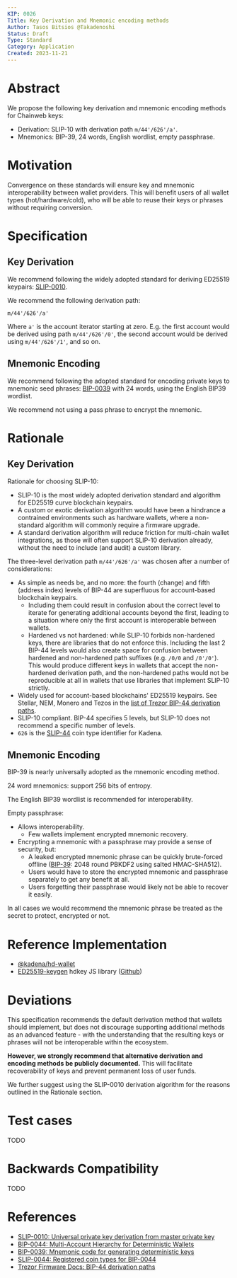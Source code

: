 ```yaml
---
KIP: 0026
Title: Key Derivation and Mnemonic encoding methods
Author: Tasos Bitsios @Takadenoshi
Status: Draft
Type: Standard
Category: Application
Created: 2023-11-21
---
```


# Abstract

We propose the following key derivation and mnemonic encoding methods for Chainweb keys:

- Derivation: SLIP-10 with derivation path `m/44'/626'/a'`.
- Mnemonics: BIP-39, 24 words, English wordlist, empty passphrase.

# Motivation

Convergence on these standards will ensure key and mnemonic interoperability between wallet providers. This will benefit users of all wallet types (hot/hardware/cold), who will be able to reuse their keys or phrases without requiring conversion.

# Specification

## Key Derivation

We recommend following the widely adopted standard for deriving ED25519 keypairs: [SLIP-0010](https://github.com/satoshilabs/slips/blob/master/slip-0010.md).

We recommend the following derivation path:

`m/44'/626'/a'`

Where `a'` is the account iterator starting at zero. E.g. the first account would be derived using path `m/44'/626'/0'`, the second account would be derived using `m/44'/626'/1'`, and so on.

## Mnemonic Encoding

We recommend following the adopted standard for encoding private keys to mnemonic seed phrases: [BIP-0039](https://github.com/bitcoin/bips/blob/master/bip-0039.mediawiki) with 24 words, using the English BIP39 wordlist.

We recommend not using a pass phrase to encrypt the mnemonic.

# Rationale

## Key Derivation

Rationale for choosing SLIP-10:

- SLIP-10 is the most widely adopted derivation standard and algorithm for ED25519 curve blockchain keypairs.
- A custom or exotic derivation algorithm would have been a hindrance a contrained environments such as hardware wallets, where a non-standard algorithm will commonly require a firmware upgrade.
- A standard derivation algorithm will reduce friction for multi-chain wallet integrations, as those will often support SLIP-10 derivation already, without the need to include (and audit) a custom library.

The three-level derivation path `m/44'/626'/a'` was chosen after a number of considerations:

- As simple as needs be, and no more: the fourth (change) and fifth (address index) levels of BIP-44 are superfluous for account-based blockchain keypairs.
  - Including them could result in confusion about the correct level to iterate for generating additional accounts beyond the first, leading to a situation where only the first account is interoperable between wallets.
  - Hardened vs not hardened: while SLIP-10 forbids non-hardened keys, there are libraries that do not enforce this. Including the last 2 BIP-44 levels would also create space for confusion between hardened and non-hardened path suffixes (e.g. `/0/0` and `/0'/0'`). This would produce different keys in wallets that accept the non-hardened derivation path, and the non-hardened paths would not be reproducible at all in wallets that use libraries that implement SLIP-10 strictly.
- Widely used for account-based blockchains' ED25519 keypairs. See Stellar, NEM, Monero and Tezos in the [list of Trezor BIP-44 derivation paths](https://docs.trezor.io/trezor-firmware/misc/coins-bip44-paths.html#list-of-used-derivation-paths).
- SLIP-10 compliant. BIP-44 specifies 5 levels, but SLIP-10 does not recommend a specific number of levels.
- `626` is the [SLIP-44](https://github.com/satoshilabs/slips/blob/master/slip-0044.md) coin type identifier for Kadena.

## Mnemonic Encoding

BIP-39 is nearly universally adopted as the mnemonic encoding method.

24 word mnemonics: support 256 bits of entropy.

The English BIP39 wordlist is recommended for interoperability.

Empty passphrase:

- Allows interoperability.
  - Few wallets implement encrypted mnemonic recovery.
- Encrypting a mnemonic with a passphrase may provide a sense of security, but:
  - A leaked encrypted mnemonic phrase can be quickly brute-forced offline ([BIP-39](https://github.com/bitcoin/bips/blob/master/bip-0039.mediawiki#from-mnemonic-to-seed): 2048 round PBKDF2 using salted HMAC-SHA512).
  - Users would have to store the encrypted mnemonic and passphrase separately to get any benefit at all.
  - Users forgetting their passphrase would likely not be able to recover it easily.

In all cases we would recommend the mnemonic phrase be treated as the secret to protect, encrypted or not.

# Reference Implementation

- [@kadena/hd-wallet](https://github.com/kadena-community/kadena.js/tree/main/packages/libs/hd-wallet)
- [ED25519-keygen](npmjs.com/ed25519-keygen) hdkey JS library ([Github](https://github.com/paulmillr/ed25519-keygen))

# Deviations

This specification recommends the default derivation method that wallets should implement, but does not discourage supporting additional methods as an advanced feature - with the understanding that the resulting keys or phrases will not be interoperable within the ecosystem.

**However, we strongly recommend that alternative derivation and encoding methods be publicly documented.** This will facilitate recoverability of keys and prevent permanent loss of user funds.

We further suggest using the SLIP-0010 derivation algorithm for the reasons outlined in the Rationale section.

# Test cases

TODO

# Backwards Compatibility

TODO

# References

- [SLIP-0010: Universal private key derivation from master private key](https://github.com/satoshilabs/slips/blob/master/slip-0010.md)
- [BIP-0044: Multi-Account Hierarchy for Deterministic Wallets](https://github.com/bitcoin/bips/blob/master/bip-0044.mediawiki)
- [BIP-0039: Mnemonic code for generating deterministic keys](https://github.com/bitcoin/bips/blob/master/bip-0039.mediawiki)
- [SLIP-0044: Registered coin types for BIP-0044](https://github.com/satoshilabs/slips/blob/master/slip-0044.md)
- [Trezor Firmware Docs: BIP-44 derivation paths](https://docs.trezor.io/trezor-firmware/misc/coins-bip44-paths.html#list-of-used-derivation-paths)
